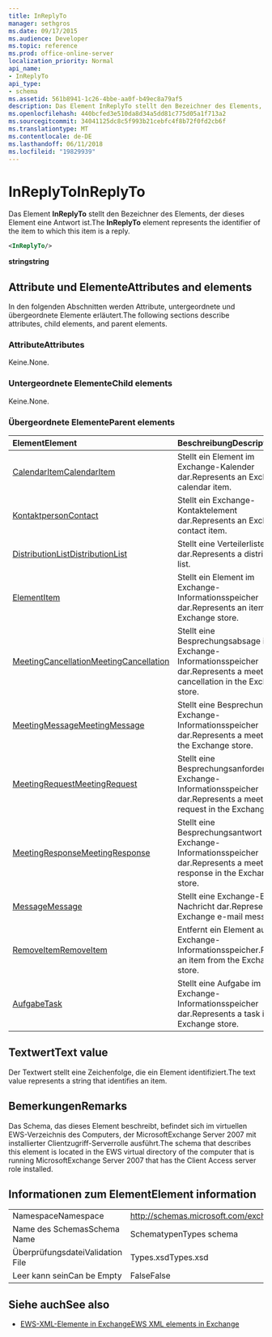 ```yaml
---
title: InReplyTo
manager: sethgros
ms.date: 09/17/2015
ms.audience: Developer
ms.topic: reference
ms.prod: office-online-server
localization_priority: Normal
api_name:
- InReplyTo
api_type:
- schema
ms.assetid: 561b8941-1c26-4bbe-aa0f-b49ec8a79af5
description: Das Element InReplyTo stellt den Bezeichner des Elements, der dieses Element eine Antwort ist.
ms.openlocfilehash: 440bcfed3e510da8d34a5dd81c775d05a1f713a2
ms.sourcegitcommit: 34041125dc8c5f993b21cebfc4f8b72f0fd2cb6f
ms.translationtype: MT
ms.contentlocale: de-DE
ms.lasthandoff: 06/11/2018
ms.locfileid: "19829939"
---
```

# <a name="inreplyto"></a><span data-ttu-id="dd4a1-103">InReplyTo</span><span class="sxs-lookup"><span data-stu-id="dd4a1-103">InReplyTo</span></span>

<span data-ttu-id="dd4a1-104">Das Element **InReplyTo** stellt den Bezeichner des Elements, der dieses Element eine Antwort ist.</span><span class="sxs-lookup"><span data-stu-id="dd4a1-104">The **InReplyTo** element represents the identifier of the item to which this item is a reply.</span></span> 
  
```xml
<InReplyTo/>
```

 <span data-ttu-id="dd4a1-105">**string**</span><span class="sxs-lookup"><span data-stu-id="dd4a1-105">**string**</span></span>
## <a name="attributes-and-elements"></a><span data-ttu-id="dd4a1-106">Attribute und Elemente</span><span class="sxs-lookup"><span data-stu-id="dd4a1-106">Attributes and elements</span></span>

<span data-ttu-id="dd4a1-107">In den folgenden Abschnitten werden Attribute, untergeordnete und übergeordnete Elemente erläutert.</span><span class="sxs-lookup"><span data-stu-id="dd4a1-107">The following sections describe attributes, child elements, and parent elements.</span></span>
  
### <a name="attributes"></a><span data-ttu-id="dd4a1-108">Attribute</span><span class="sxs-lookup"><span data-stu-id="dd4a1-108">Attributes</span></span>

<span data-ttu-id="dd4a1-109">Keine.</span><span class="sxs-lookup"><span data-stu-id="dd4a1-109">None.</span></span>
  
### <a name="child-elements"></a><span data-ttu-id="dd4a1-110">Untergeordnete Elemente</span><span class="sxs-lookup"><span data-stu-id="dd4a1-110">Child elements</span></span>

<span data-ttu-id="dd4a1-111">Keine.</span><span class="sxs-lookup"><span data-stu-id="dd4a1-111">None.</span></span>
  
### <a name="parent-elements"></a><span data-ttu-id="dd4a1-112">Übergeordnete Elemente</span><span class="sxs-lookup"><span data-stu-id="dd4a1-112">Parent elements</span></span>

|<span data-ttu-id="dd4a1-113">**Element**</span><span class="sxs-lookup"><span data-stu-id="dd4a1-113">**Element**</span></span>|<span data-ttu-id="dd4a1-114">**Beschreibung**</span><span class="sxs-lookup"><span data-stu-id="dd4a1-114">**Description**</span></span>|
|:-----|:-----|
|[<span data-ttu-id="dd4a1-115">CalendarItem</span><span class="sxs-lookup"><span data-stu-id="dd4a1-115">CalendarItem</span></span>](calendaritem.md) <br/> |<span data-ttu-id="dd4a1-116">Stellt ein Element im Exchange-Kalender dar.</span><span class="sxs-lookup"><span data-stu-id="dd4a1-116">Represents an Exchange calendar item.</span></span>  <br/> |
|[<span data-ttu-id="dd4a1-117">Kontaktperson</span><span class="sxs-lookup"><span data-stu-id="dd4a1-117">Contact</span></span>](contact.md) <br/> |<span data-ttu-id="dd4a1-118">Stellt ein Exchange-Kontaktelement dar.</span><span class="sxs-lookup"><span data-stu-id="dd4a1-118">Represents an Exchange contact item.</span></span>  <br/> |
|[<span data-ttu-id="dd4a1-119">DistributionList</span><span class="sxs-lookup"><span data-stu-id="dd4a1-119">DistributionList</span></span>](distributionlist.md) <br/> |<span data-ttu-id="dd4a1-120">Stellt eine Verteilerliste dar.</span><span class="sxs-lookup"><span data-stu-id="dd4a1-120">Represents a distribution list.</span></span>  <br/> |
|[<span data-ttu-id="dd4a1-121">Element</span><span class="sxs-lookup"><span data-stu-id="dd4a1-121">Item</span></span>](item.md) <br/> |<span data-ttu-id="dd4a1-122">Stellt ein Element im Exchange-Informationsspeicher dar.</span><span class="sxs-lookup"><span data-stu-id="dd4a1-122">Represents an item in the Exchange store.</span></span>  <br/> |
|[<span data-ttu-id="dd4a1-123">MeetingCancellation</span><span class="sxs-lookup"><span data-stu-id="dd4a1-123">MeetingCancellation</span></span>](meetingcancellation.md) <br/> |<span data-ttu-id="dd4a1-124">Stellt eine Besprechungsabsage im Exchange-Informationsspeicher dar.</span><span class="sxs-lookup"><span data-stu-id="dd4a1-124">Represents a meeting cancellation in the Exchange store.</span></span>  <br/> |
|[<span data-ttu-id="dd4a1-125">MeetingMessage</span><span class="sxs-lookup"><span data-stu-id="dd4a1-125">MeetingMessage</span></span>](meetingmessage.md) <br/> |<span data-ttu-id="dd4a1-126">Stellt eine Besprechung im Exchange-Informationsspeicher dar.</span><span class="sxs-lookup"><span data-stu-id="dd4a1-126">Represents a meeting in the Exchange store.</span></span>  <br/> |
|[<span data-ttu-id="dd4a1-127">MeetingRequest</span><span class="sxs-lookup"><span data-stu-id="dd4a1-127">MeetingRequest</span></span>](meetingrequest.md) <br/> |<span data-ttu-id="dd4a1-128">Stellt eine Besprechungsanforderung im Exchange-Informationsspeicher dar.</span><span class="sxs-lookup"><span data-stu-id="dd4a1-128">Represents a meeting request in the Exchange store.</span></span>  <br/> |
|[<span data-ttu-id="dd4a1-129">MeetingResponse</span><span class="sxs-lookup"><span data-stu-id="dd4a1-129">MeetingResponse</span></span>](meetingresponse.md) <br/> |<span data-ttu-id="dd4a1-130">Stellt eine Besprechungsantwort im Exchange-Informationsspeicher dar.</span><span class="sxs-lookup"><span data-stu-id="dd4a1-130">Represents a meeting response in the Exchange store.</span></span>  <br/> |
|[<span data-ttu-id="dd4a1-131">Message</span><span class="sxs-lookup"><span data-stu-id="dd4a1-131">Message</span></span>](message-ex15websvcsotherref.md) <br/> |<span data-ttu-id="dd4a1-132">Stellt eine Exchange-E-Mail-Nachricht dar.</span><span class="sxs-lookup"><span data-stu-id="dd4a1-132">Represents an Exchange e-mail message.</span></span>  <br/> |
|[<span data-ttu-id="dd4a1-133">RemoveItem</span><span class="sxs-lookup"><span data-stu-id="dd4a1-133">RemoveItem</span></span>](removeitem.md) <br/> |<span data-ttu-id="dd4a1-134">Entfernt ein Element aus dem Exchange-Informationsspeicher.</span><span class="sxs-lookup"><span data-stu-id="dd4a1-134">Removes an item from the Exchange store.</span></span>  <br/> |
|[<span data-ttu-id="dd4a1-135">Aufgabe</span><span class="sxs-lookup"><span data-stu-id="dd4a1-135">Task</span></span>](task.md) <br/> |<span data-ttu-id="dd4a1-136">Stellt eine Aufgabe im Exchange-Informationsspeicher dar.</span><span class="sxs-lookup"><span data-stu-id="dd4a1-136">Represents a task in the Exchange store.</span></span>  <br/> |
   
## <a name="text-value"></a><span data-ttu-id="dd4a1-137">Textwert</span><span class="sxs-lookup"><span data-stu-id="dd4a1-137">Text value</span></span>

<span data-ttu-id="dd4a1-138">Der Textwert stellt eine Zeichenfolge, die ein Element identifiziert.</span><span class="sxs-lookup"><span data-stu-id="dd4a1-138">The text value represents a string that identifies an item.</span></span>
  
## <a name="remarks"></a><span data-ttu-id="dd4a1-139">Bemerkungen</span><span class="sxs-lookup"><span data-stu-id="dd4a1-139">Remarks</span></span>

<span data-ttu-id="dd4a1-140">Das Schema, das dieses Element beschreibt, befindet sich im virtuellen EWS-Verzeichnis des Computers, der MicrosoftExchange Server 2007 mit installierter Clientzugriff-Serverrolle ausführt.</span><span class="sxs-lookup"><span data-stu-id="dd4a1-140">The schema that describes this element is located in the EWS virtual directory of the computer that is running MicrosoftExchange Server 2007 that has the Client Access server role installed.</span></span>
  
## <a name="element-information"></a><span data-ttu-id="dd4a1-141">Informationen zum Element</span><span class="sxs-lookup"><span data-stu-id="dd4a1-141">Element information</span></span>

|||
|:-----|:-----|
|<span data-ttu-id="dd4a1-142">Namespace</span><span class="sxs-lookup"><span data-stu-id="dd4a1-142">Namespace</span></span>  <br/> |http://schemas.microsoft.com/exchange/services/2006/types  <br/> |
|<span data-ttu-id="dd4a1-143">Name des Schemas</span><span class="sxs-lookup"><span data-stu-id="dd4a1-143">Schema Name</span></span>  <br/> |<span data-ttu-id="dd4a1-144">Schematypen</span><span class="sxs-lookup"><span data-stu-id="dd4a1-144">Types schema</span></span>  <br/> |
|<span data-ttu-id="dd4a1-145">Überprüfungsdatei</span><span class="sxs-lookup"><span data-stu-id="dd4a1-145">Validation File</span></span>  <br/> |<span data-ttu-id="dd4a1-146">Types.xsd</span><span class="sxs-lookup"><span data-stu-id="dd4a1-146">Types.xsd</span></span>  <br/> |
|<span data-ttu-id="dd4a1-147">Leer kann sein</span><span class="sxs-lookup"><span data-stu-id="dd4a1-147">Can be Empty</span></span>  <br/> |<span data-ttu-id="dd4a1-148">False</span><span class="sxs-lookup"><span data-stu-id="dd4a1-148">False</span></span>  <br/> |
   
## <a name="see-also"></a><span data-ttu-id="dd4a1-149">Siehe auch</span><span class="sxs-lookup"><span data-stu-id="dd4a1-149">See also</span></span>



- [<span data-ttu-id="dd4a1-150">EWS-XML-Elemente in Exchange</span><span class="sxs-lookup"><span data-stu-id="dd4a1-150">EWS XML elements in Exchange</span></span>](ews-xml-elements-in-exchange.md)

